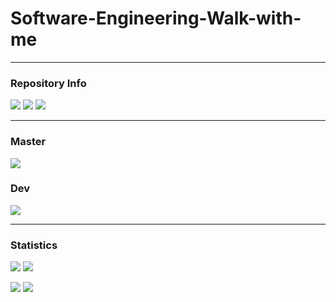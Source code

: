 # Software-Engineering-Walk-with-me
___
### Repository Info
![](https://img.shields.io/badge/Website-None-red?style=for-the-badge)
![](https://img.shields.io/badge/App-None-red?style=for-the-badge)
![](https://img.shields.io/badge/Backend-1.3-blue?style=for-the-badge)
___
### Master
![](https://img.shields.io/github/last-commit/Kushurando/Software-Engineering-Walk-with-me?style=for-the-badge)
### Dev
![](https://img.shields.io/github/last-commit/Kushurando/Software-Engineering-Walk-with-me/dev?style=for-the-badge)
___
### Statistics
![](https://img.shields.io/tokei/lines/github/Kushurando/Software-Engineering-Walk-with-me?style=for-the-badge)
![](https://img.shields.io/github/repo-size/Kushurando/Software-Engineering-Walk-with-me?style=for-the-badge)

![](https://img.shields.io/github/issues-raw/Kushurando/Software-Engineering-Walk-with-me?style=for-the-badge)
![](https://img.shields.io/github/issues-pr-raw/Kushurando/Software-Engineering-Walk-with-me?style=for-the-badge)
